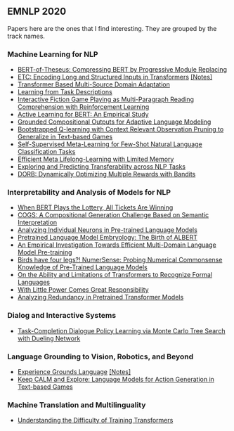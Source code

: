 ## EMNLP 2020

Papers here are the ones that I find interesting. They are grouped by the track names.


### Machine Learning for NLP

- [BERT-of-Theseus: Compressing BERT by Progressive Module Replacing](https://virtual.2020.emnlp.org/paper_main.1574.html)
- [ETC: Encoding Long and Structured Inputs in Transformers](https://virtual.2020.emnlp.org/paper_main.1618.html) [[Notes]](etc.md)
- [Transformer Based Multi-Source Domain Adaptation](https://virtual.2020.emnlp.org/paper_main.745.html)
- [Learning from Task Descriptions](https://virtual.2020.emnlp.org/paper_main.3470.html)
- [Interactive Fiction Game Playing as Multi-Paragraph Reading Comprehension with Reinforcement Learning](https://virtual.2020.emnlp.org/paper_main.2574.html)
- [Active Learning for BERT: An Empirical Study](https://virtual.2020.emnlp.org/paper_main.493.html)
- [Grounded Compositional Outputs for Adaptive Language Modeling](https://virtual.2020.emnlp.org/paper_main.1130.html)
- [Bootstrapped Q-learning with Context Relevant Observation Pruning to Generalize in Text-based Games](https://virtual.2020.emnlp.org/paper_main.763.html)
- [Self-Supervised Meta-Learning for Few-Shot Natural Language Classification Tasks](https://virtual.2020.emnlp.org/paper_main.2793.html)
- [Efficient Meta Lifelong-Learning with Limited Memory](https://virtual.2020.emnlp.org/paper_main.2838.html)
- [Exploring and Predicting Transferability across NLP Tasks](https://virtual.2020.emnlp.org/paper_main.2087.html)
- [DORB: Dynamically Optimizing Multiple Rewards with Bandits](https://virtual.2020.emnlp.org/paper_main.2221.html)


### Interpretability and Analysis of Models for NLP

- [When BERT Plays the Lottery, All Tickets Are Winning](https://virtual.2020.emnlp.org/paper_main.2215.html)
- [COGS: A Compositional Generation Challenge Based on Semantic Interpretation](https://virtual.2020.emnlp.org/paper_main.2179.html)
- [Analyzing Individual Neurons in Pre-trained Language Models](https://virtual.2020.emnlp.org/paper_main.2414.html)
- [Pretrained Language Model Embryology: The Birth of ALBERT](https://virtual.2020.emnlp.org/paper_main.1280.html)
- [An Empirical Investigation Towards Efficient Multi-Domain Language Model Pre-training](https://virtual.2020.emnlp.org/paper_main.1631.html)
- [Birds have four legs?! NumerSense: Probing Numerical Commonsense Knowledge of Pre-Trained Language Models](https://virtual.2020.emnlp.org/paper_main.3304.html)
- [On the Ability and Limitations of Transformers to Recognize Formal Languages](https://virtual.2020.emnlp.org/paper_main.2696.html)
- [With Little Power Comes Great Responsibility](https://virtual.2020.emnlp.org/paper_main.2238.html)
- [Analyzing Redundancy in Pretrained Transformer Models](https://virtual.2020.emnlp.org/paper_main.3543.html)

### Dialog and Interactive Systems

- [Task-Completion Dialogue Policy Learning via Monte Carlo Tree Search with Dueling Network](https://virtual.2020.emnlp.org/paper_main.664.html)


### Language Grounding to Vision, Robotics, and Beyond

- [Experience Grounds Language](https://virtual.2020.emnlp.org/paper_main.1455.html) [[Notes]](experience_grounds_language.md)
- [Keep CALM and Explore: Language Models for Action Generation in Text-based Games](https://virtual.2020.emnlp.org/paper_main.1578.html)


### Machine Translation and Multilinguality

- [Understanding the Difficulty of Training Transformers](https://virtual.2020.emnlp.org/paper_main.1552.html)

